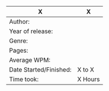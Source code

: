 | X                      | X       |
| ---------------------- | ------- |
| Author:                |         |
| Year of release:       |         |
| Genre:                 |         |
| Pages:                 |         |
| Average WPM:           |         |
| Date Started/Finished: | X to X  |
| Time took:             | X Hours |
